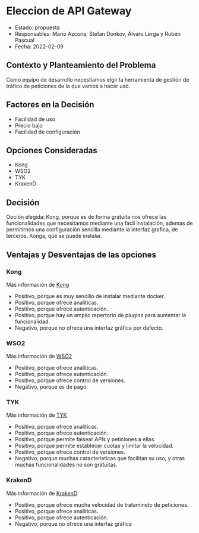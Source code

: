 # Eleccion de API Gateway

* Estado: propuesta
* Responsables: Mario Azcona, Stefan Donkov, Álvaro Lerga y Rubén Pascual
* Fecha: 2022-02-09

## Contexto y Planteamiento del Problema

Como equipo de desarrollo necestiamos elgir la herramienta de gestión de tráfico de peticiones de la que vamos a hacer uso.

## Factores en la Decisión <!-- opcional -->

* Facilidad de uso
* Precio bajo
* Facilidad de configuración

## Opciones Consideradas

* Kong
* WSO2
* TYK
* KrakenD

## Decisión

 Opción elegida: Kong, porque es de forma gratuita nos ofrece las funcionalidades que necesitamos mediante una facil instalación, ademas de permitirnos una configuración
 sencilla mediante la interfaz grafica, de terceros, Konga, que se puede instalar.

## Ventajas y Desventajas de las opciones

### Kong

Más información de [Kong](https://konghq.com/kong/)

* Positivo, porque es muy sencillo de instalar mediante docker.
* Positivo, porque ofrece analiticas.
* Positivo, porque ofrece autenticación.
* Positivo, porque hay un amplio repertorio de plugins para aumentar la funcionalidad.
* Negativo, porque no ofrece una interfaz gráfica por defecto.


### WSO2

Más información de [WSO2](https://wso2.com/api-manager/)

* Positivo, porque ofrece analiticas.
* Positivo, porque ofrece autenticación.
* Positivo, porque ofrece control de versiones.
* Negativo, porque es de pago


### TYK

Más información de [TYK](https://tyk.io/)

* Positivo, porque ofrece analiticas.
* Positivo, porque ofrece autenticación.
* Positivo, porque permite falsear APIs y peticiones a ellas.
* Positivo, porque permite establecer cuotas y limitar la velocidad.
* Positivo, porque ofrece control de versiones.
* Negativo, porque muchas caracteristicas que facilitan su uso, y otras muchas funcionalidades no son gratuitas.


### KrakenD

Más información de [KrakenD](https://www.krakend.io/)

* Positivo, porque ofrece mucha velocidad de tratamineto de peticiones.
* Positivo, porque ofrece analiticas.
* Positivo, porque ofrece autenticación.
* Negativo, porque no ofrece una interfaz gráfica
